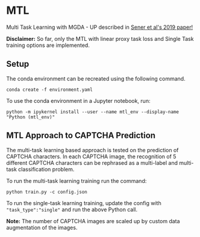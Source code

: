 # MTL
Multi Task Learning with MGDA - UP described in [Sener et al's 2019 paper!](https://arxiv.org/pdf/1810.04650.pdf)

**Disclaimer:** So far, only the MTL with linear proxy task loss and Single Task training options are implemented.



## Setup

The conda environment can be recreated using the following command.

`conda create -f environment.yaml`

To use the conda environment in a Jupyter notebook, run:

`python -m ipykernel install --user --name mtl_env --display-name "Python (mtl_env)"`


## MTL Approach to CAPTCHA Prediction

The multi-task learning based approach is tested on the prediction of CAPTCHA characters. In each CAPTCHA image, the recognition of 5 different CAPTCHA characters can be rephrased as a multi-label and multi-task classification problem.


To run the multi-task learning training run the command:

`python train.py -c config.json`

To run the single-task learning training, update the config with `"task_type":"single"` and run the above Python call.




**Note:** The number of CAPTCHA images are scaled up by custom data augmentation of the images. 